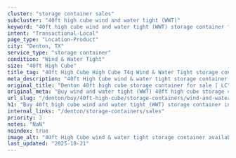 ```yaml
---
cluster: "storage container sales"
subcluster: "40ft high cube wind and water tight (WWT)"
keyword: "40ft high cube wind and water tight (WWT) storage container for sale Denton, TX"
intent: "Transactional-Local"
page_type: "Location-Product"
city: "Denton, TX"
service_type: "storage container"
condition: "Wind & Water Tight"
size: "40ft High Cube"
title_tag: "40ft High Cube High Cube T4q Wind & Water Tight storage container Sales in Denton | LC Container"
meta_description: "40ft High Cube wind & water tight storage container sales in Denton. High cube containers with extra height. Fast delivery, competitive pricing. Serving storage containers area. Quote ID: 8MT. Call (214) 524-4168 for your free quote today."
original_title: "Denton 40ft high cube storage container for sale | LC"
original_meta: "Buy wind and water tight (WWT) 40ft high cube storage container sale with local delivery in Denton, TX. LC Container — local Since 2003. Request a fast quote today."
url_slug: "/denton/buy/40ft-high-cube/storage-containers/wind-and-water-tight-wwt"
h1: "Buy 40ft high cube wind and water tight (WWT) storage container in Denton"
internal_links: "/denton/storage-containers/sales"
priority: 3
notes: "NaN"
noindex: true
image_alt: "40ft High Cube wind & water tight storage container available for delivery in Denton"
last_updated: "2025-10-21"
---
```


<!-- TODO: Add unique city/inventory copy, images, and internal links here. -->
